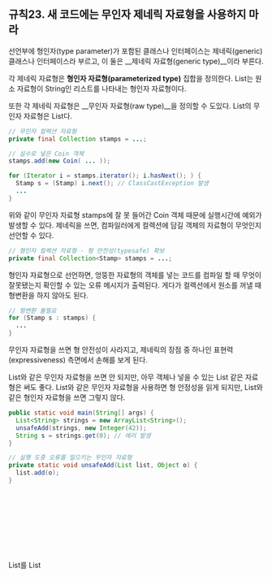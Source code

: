 ## 규칙23. 새 코드에는 무인자 제네릭 자료형을 사용하지 마라

선언부에 형인자(type parameter)가 포함된 클래스나 인터페이스는 제네릭(generic) 클래스나 인터페이스라 부르고, 이 둘은 __제네릭 자료형(generic type)__이라 부른다.

각 제네릭 자료형은 __형인자 자료형(parameterized type)__ 집합을 정의한다. List<String>는 원소 자료형이 String인 리스트를 나타내는 형인자 자료형이다.

또한 각 제네릭 자료형은 __무인자 자료형(raw type)__을 정의할 수 도있다. List<E>의 무인자 자료형은 List다.

```java
// 무인자 컬렉션 자료형
private final Collection stamps = ...;

// 실수로 넣은 Coin 객체
stamps.add(new Coin( ... ));

for (Iterator i = stamps.iterator(); i.hasNext(); ) {
  Stamp s = (Stamp) i.next(); // ClassCastException 발생
  ...
}
```

위와 같이 무인자 자료형 stamps에 잘 못 들어간 Coin 객체 때문에 실행시간에 예외가 발생할 수 있다. 제네릭을 쓰면, 컴파일러에게 컬렉션에 담길 객체의 자료형이 무엇인지 선언할 수 있다.

```java
// 형인자 컬렉션 자료형 - 형 안전성(typesafe) 확보
private final Collection<Stamp> stamps = ...;
```

형인자 자료형으로 선언하면, 엉뚱한 자료형의 객체를 넣는 코드를 컴파일 할 때 무엇이 잘못됐는지 확인할 수 있는 오류 메시지가 출력된다. 게다가 컬렉션에서 원소를 꺼낼 때 형변환을 하지 않아도 된다.

```java
// 형변환 불필요
for (Stamp s : stamps) {
  ...
}
```

무인자 자료형을 쓰면 형 안전성이 사라지고, 제네릭의 장점 중 하나인 표현력(expressiveness) 측면에서 손해를 보게 된다.

List와 같은 무인자 자료형을 쓰면 안 되지만, 아무 객체나 넣을 수 있는 List<Object> 같은 자료형은  써도 좋다. List와 같은 무인자 자료형을 사용하면 형 안정성을 읽게 되지만, List<Object>와 같은 형인자 자료형을 쓰면 그렇지 않다.

```java
public static void main(String[] args) {
  List<String> strings = new ArrayList<String>();
  unsafeAdd(strings, new Integer(42));
  String s = strings.get(0); // 에러 발생
}

// 실행 도중 오류를 일으키는 무인자 자료형
private static void unsafeAdd(List list, Object o) {
  list.add(o);
}
```

List를 List<Object>로 바꾼 다음 다시 컴파일 해 보면, 더 이상 컴파일이 되지 않는다.

```java
private static void unsafeAdd(List<Object> list, Object o) {
  list.add(o);
}
```

버전 1.5부터 자바는 __비한정적 와일드카드 자료형(unbounded wildcard type)__이라는 좀더 안전한 대안을 제공한다. 실제 형 인자가 무엇인지는 모르거나 신경 쓰고 싶지 않을 때는 형 인자로 __'?'__를 쓰면 된다.

비한정적 와일드카드 자료형을 쓰면 null 이외에 다른 타입의 원소를 넣을 수 없다. (예를 들어 List<?>에 처음 String 객체가 들어갔다면 null과 String 이외의 다른 타입의 원소가 들어갈 수 없다.)

이런 제약이 불만이라면 제네릭 메서드([규칙27](rule27.md))를 사용하거나, __한정적 와일드카드 자료형(bounded wildcard types)__을 쓰면 된다([규칙28](rule28.md)).

### 예외

새로 만든 코드에는 무인자 자료형을 쓰면 안 된다고 했지만, 그 규칙에도 사소한 예외 두가지가 있다.

첫 번째는 클래스 리터럴(class literal)에는 반드시 무인자 자료형을 사용해야 한다는 것이다. 클래스 리터럴에는 형인자 자료형을 쓸 수 없다. (List.class, String[].class, int.class는 가능하지만 List<String>.class나 List<?>.class는 불가)

두 번째는 제네릭 자료형 정보는 프로그램이 실행될 때는 지워지기 때문에, instanceof 연산자는 비한정적 와일드카드 자료형 이외의 형인자 자료형에 적용할 수 없다.

```java
if (o instanceof Set) {
  Set<?> m = (Set<?>) o;
}
```

제네릭 자료형에 instanceof 연산자를 적용할 때는 위와 같이 무인자 자료형을 통해 객체의 타입를 확인한 후 와일드카드 자료형으로 형변환 하는 것이 좋다.

### 요약

| 용어 | 예 |
| ---- | ---- |
| 형인자 자료형(parameterized type) | List&lt;String&gt; |
| 실 형인자(actual parameter) | String |

